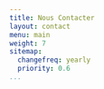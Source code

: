 ```yaml
---
title: Nous Contacter
layout: contact
menu: main
weight: 7
sitemap:
  changefreq: yearly
  priority: 0.6
...
```

